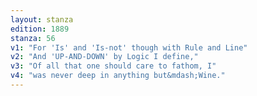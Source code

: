 ```yaml
---
layout: stanza
edition: 1889
stanza: 56
v1: "For 'Is' and 'Is-not' though with Rule and Line"
v2: "And 'UP-AND-DOWN' by Logic I define,"
v3: "Of all that one should care to fathom, I"
v4: "was never deep in anything but&mdash;Wine."
---
```


